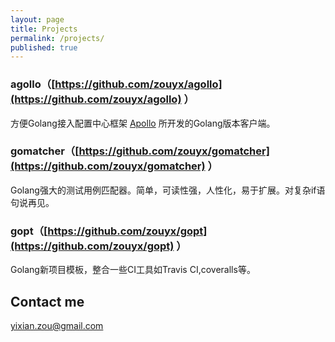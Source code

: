 ```yaml
---
layout: page
title: Projects
permalink: /projects/
published: true
---
```


### agollo（[https://github.com/zouyx/agollo](https://github.com/zouyx/agollo) ）
  方便Golang接入配置中心框架 [Apollo](https://github.com/ctripcorp/apollo) 所开发的Golang版本客户端。
  
### gomatcher（[https://github.com/zouyx/gomatcher](https://github.com/zouyx/gomatcher) ）
  Golang强大的测试用例匹配器。简单，可读性强，人性化，易于扩展。对复杂if语句说再见。
  
### gopt（[https://github.com/zouyx/gopt](https://github.com/zouyx/gopt) ）
  Golang新项目模板，整合一些CI工具如Travis CI,coveralls等。

## Contact me

[yixian.zou@gmail.com](mailto:yixian.zou@gmail.com)
